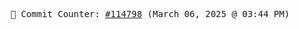 <p align="center">
    <samp>
        📮 Commit Counter: <a href="https://github.com/Javascript-void0/Javascript-void0/commits/main">#114798</a> (March 06, 2025 @ 03:44 PM)
    </samp>
</p>